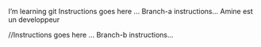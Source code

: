 I’m learning git
Instructions goes here ...
Branch-a instructions...
Amine est un developpeur

//Instructions goes here ...
Branch-b instructions...